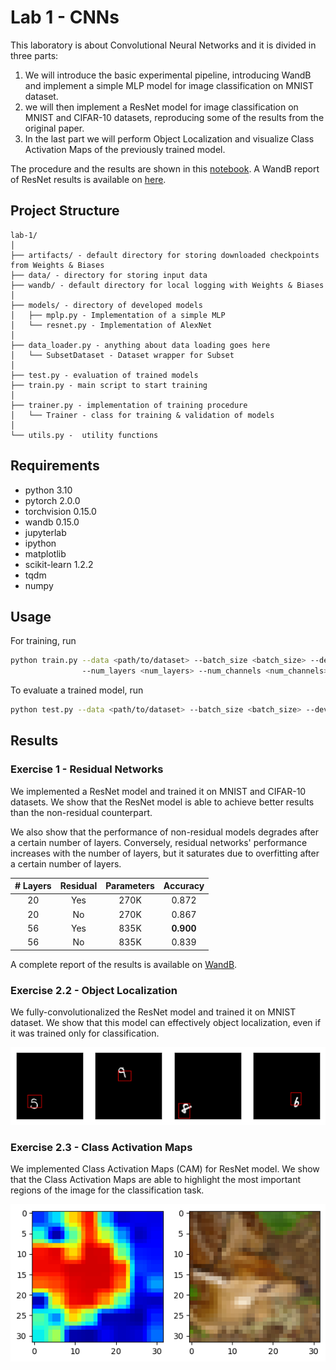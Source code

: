 # Lab 1 - CNNs

This laboratory is about Convolutional Neural Networks and it is divided in three parts:

1. We will introduce the basic experimental pipeline, introducing WandB and implement a simple MLP model for image classification on MNIST dataset.
2. we will then implement a ResNet model for image classification on MNIST and CIFAR-10 datasets, reproducing some of the results from the original paper. 
3. In the last part we will perform Object Localization and visualize Class Activation Maps of the previously trained model.

The procedure and the results are shown in this [notebook](Lab1-CNNs.ipynb). 
A WandB report of ResNet results is available on [here](https://api.wandb.ai/links/dla-darcio/tkjq72ic).

## Project Structure 

```
lab-1/
│
├── artifacts/ - default directory for storing downloaded checkpoints from Weights & Biases
├── data/ - directory for storing input data
├── wandb/ - default directory for local logging with Weights & Biases
│
├── models/ - directory of developed models
│   ├── mplp.py - Implementation of a simple MLP
│   └── resnet.py - Implementation of AlexNet
│
├── data_loader.py - anything about data loading goes here
│   └── SubsetDataset - Dataset wrapper for Subset
│
├── test.py - evaluation of trained models 
├── train.py - main script to start training
│
├── trainer.py - implementation of training procedure
│   └── Trainer - class for training & validation of models
│   
└── utils.py -  utility functions
```

## Requirements 

- python 3.10
- pytorch 2.0.0
- torchvision 0.15.0
- wandb 0.15.0
- jupyterlab
- ipython
- matplotlib
- scikit-learn 1.2.2
- tqdm
- numpy

## Usage
For training, run

```bash
python train.py --data <path/to/dataset> --batch_size <batch_size> --device <cpu | cuda | cuda:device> --<checkpoints | --no-checkpoints> --optim <optimizer> --epochs <epochs>  --lr <learning_rate> --momentum <momentum> --weight_decay <weight_decay> 
                --num_layers <num_layers> --num_channels <num_channels> --<residual | no-residual> --<batch_norm | no-batch_norm> --residual_type <residual_type>
```
To evaluate a trained model, run

```bash
python test.py --data <path/to/dataset> --batch_size <batch_size> --device <cpu | cuda | cuda:device> --checkpoint_url <url/to/wandb>
```

## Results

### Exercise 1 - Residual Networks
We implemented a ResNet model and trained it on MNIST and CIFAR-10 datasets. We show that the ResNet model is able to achieve better results than the non-residual counterpart.

We also show that the performance of non-residual models degrades after a certain number of layers. Conversely, residual networks' performance increases with the number of layers, but it saturates due to overfitting  after a certain number of layers.

| # Layers | Residual | Parameters | Accuracy  |
|:--------:|:--------:|:----------:|:---------:|
|    20    |   Yes    |    270K    |   0.872   |
|    20    |    No    |    270K    |   0.867   |
|    56    |   Yes    |    835K    | **0.900** |
|    56    |    No    |    835K    |   0.839   |

A complete report of the results is available on [WandB](https://api.wandb.ai/links/dla-darcio/tkjq72ic).

### Exercise 2.2 - Object Localization
We fully-convolutionalized the ResNet model and trained it on MNIST dataset. We show that this model can effectively object localization, even if it was trained only for classification.

![MNIST object localization](./assets/mnist_localization.png)

### Exercise 2.3 - Class Activation Maps
We implemented Class Activation Maps (CAM) for ResNet model. We show that the Class Activation Maps are able to highlight the most important regions of the image for the classification task.

![Class Activation Maps Example](./assets/cam_example.png)

